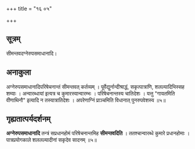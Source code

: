 +++
title = "१६ ०५"

+++
## सूत्रम्
सीमन्तवदग्नेरुपसमाधानादि।

## अनाकुला
अग्नेरुपसमाधानादिपरिषेचनान्तं सीमन्तवत् कर्तव्यम् ।
पूर्वेद्युर्नान्दीश्राद्धं, सकृत्पात्राणि, शलल्यादिभिस्सह शम्याः ।
अन्वारब्धायां इत्यत्र च कुमारस्यान्वारम्भः ।
परिषेचनान्तस्य चातिदेशः ।
यत्तु "गायतमिति वीणाथिनौ" इत्यादि न तस्यात्रातिदेशः ।
अपरेणाग्निं प्राञ्चमिति विधानात् पुनरुपवेशस्य ॥५॥

## गृह्यतात्पर्यदर्शनम्
**अग्नेरुपसमाधानादि** तन्त्रं सप्रधानहोमं परिषेचनान्तमिह **सीमन्तवदिति** ।
ततश्चान्वारब्धे कुमारे प्रधानहोमाः ।
पात्रप्रयोगकाले शललल्यादीनां सकृदेव सादनम् ॥५॥
